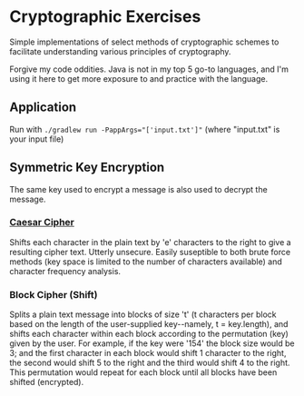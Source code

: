 # Cryptographic Exercises

Simple implementations of select methods of cryptographic schemes to facilitate understanding various principles of cryptography.

Forgive my code oddities. Java is not in my top 5 go-to languages, and I'm using it here to get more exposure to and practice with the language.

## Application

Run with `./gradlew run -PappArgs="['input.txt']"` (where "input.txt" is your input file)

## Symmetric Key Encryption

The same key used to encrypt a message is also used to decrypt the message.

### [Caesar Cipher](https://en.wikipedia.org/wiki/Caesar_cipher)

Shifts each character in the plain text by 'e' characters to the right to give a resulting cipher text. Utterly unsecure. Easily suseptible to both brute force methods (key space is limited to the number of characters available) and character frequency analysis.

### Block Cipher (Shift)

Splits a plain text message into blocks of size 't' (t characters per block based on the length of the user-supplied key--namely, t = key.length), and shifts each character within each block according to the permutation (key) given by the user. For example, if the key were '154' the block size would be 3; and the first character in each block would shift 1 character to the right, the second would shift 5 to the right and the third would shift 4 to the right. This permutation would repeat for each block until all blocks have been shifted (encrypted).